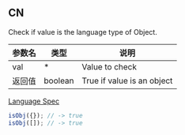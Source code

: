 ## CN

Check if value is the language type of Object.

|参数名|类型|说明|
|-----|----|---|
|val   |*      |Value to check            |
|返回值|boolean|True if value is an object|

[Language Spec](http://www.ecma-international.org/ecma-262/6.0/#sec-ecmascript-language-types)

```javascript
isObj({}); // -> true
isObj([]); // -> true
```